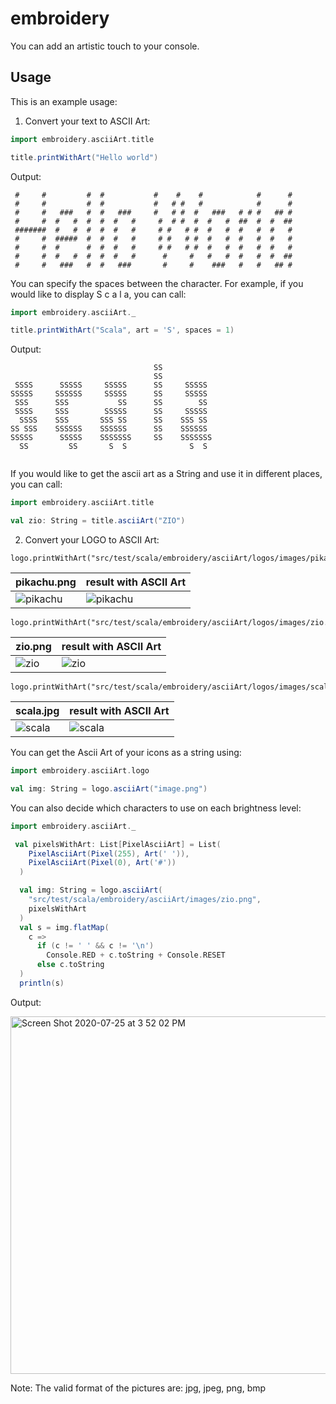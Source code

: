 # embroidery

You can add an artistic touch to your console.

## Usage

This is an example usage:

1. Convert your text to ASCII Art:

```scala
import embroidery.asciiArt.title

title.printWithArt("Hello world")
```

Output:

```
 #     #         #  #           #    #    #            #      #
 #     #         #  #           #   # #   #            #      #
 #     #   ###   #  #   ###     #   # #  #   ###   # # #   ## #
 #     #  #   #  #  #  #   #     #  # #  #  #   #  ##  #  #  ##
 #######  #   #  #  #  #   #     # #   # #  #   #  #   #  #   #
 #     #  #####  #  #  #   #     # #   # #  #   #  #   #  #   #
 #     #  #      #  #  #   #     # #   # #  #   #  #   #  #   #
 #     #  #   #  #  #  #   #      #     #   #   #  #   #  #  ##
 #     #   ###   #  #   ###       #     #    ###   #   #   ## #

```
You can specify the spaces between the character.
For example, if you would like to display S c a l a, you can call:
```scala
import embroidery.asciiArt._

title.printWithArt("Scala", art = 'S', spaces = 1)
```

Output:

```
                                SS                            
                                SS                            
 SSSS      SSSSS     SSSSS      SS     SSSSS                  
SSSSS     SSSSSS     SSSSS      SS     SSSSS                  
 SSS      SSS           SS      SS        SS                  
 SSSS     SSS        SSSSS      SS     SSSSS                  
  SSSS    SSS       SSS SS      SS    SSS SS                  
SS SSS    SSSSSS    SSSSSS      SS    SSSSSS                  
SSSSS      SSSSS    SSSSSSS     SS    SSSSSSS                 
  SS         SS       S  S              S  S                  
                                                    
```

If you would like to get the ascii art as a String and use it in different places, you can call:

```scala
import embroidery.asciiArt.title

val zio: String = title.asciiArt("ZIO")
```

2. Convert your LOGO to ASCII Art:

```
logo.printWithArt("src/test/scala/embroidery/asciiArt/logos/images/pikachu.png")
```
| pikachu.png | result with ASCII Art |
| --- | --- |
| ![pikachu](https://user-images.githubusercontent.com/3535357/87250424-f0908c00-c464-11ea-9bb9-bc92b23ca63d.png) | ![pikachu](https://user-images.githubusercontent.com/3535357/87250405-d48cea80-c464-11ea-9ccc-ce13d4ef60dd.png) |

```
logo.printWithArt("src/test/scala/embroidery/asciiArt/logos/images/zio.png")
```
| zio.png | result with ASCII Art |
| --- | --- |
| ![zio](https://user-images.githubusercontent.com/3535357/87250611-49145900-c466-11ea-8f75-ccfacc4bae05.png) | ![zio](https://user-images.githubusercontent.com/3535357/87250628-7234e980-c466-11ea-87c1-ae82c09703ce.png) | 

```
logo.printWithArt("src/test/scala/embroidery/asciiArt/logos/images/scala.jpg")
```
| scala.jpg | result with ASCII Art |
| --- | --- |
|![scala](https://user-images.githubusercontent.com/3535357/36055500-2611c978-0dfd-11e8-8ca4-15c689fa0438.jpg) | ![scala](https://user-images.githubusercontent.com/3535357/87250678-d8ba0780-c466-11ea-9e4d-bd1b7de03119.png) |


You can get the Ascii Art of your icons as a string using:

```scala
import embroidery.asciiArt.logo

val img: String = logo.asciiArt("image.png")
```

You can also decide which characters to use on each brightness level:

```scala
import embroidery.asciiArt._

 val pixelsWithArt: List[PixelAsciiArt] = List(
    PixelAsciiArt(Pixel(255), Art(' ')),
    PixelAsciiArt(Pixel(0), Art('#'))
  )

  val img: String = logo.asciiArt(
    "src/test/scala/embroidery/asciiArt/images/zio.png",
    pixelsWithArt
  )
  val s = img.flatMap(
    c =>
      if (c != ' ' && c != '\n')
        Console.RED + c.toString + Console.RESET
      else c.toString
  )
  println(s)
```

Output:

<img width="572" alt="Screen Shot 2020-07-25 at 3 52 02 PM" src="https://user-images.githubusercontent.com/3535357/88458511-d1472500-ce8e-11ea-92a2-0eb53dc9660c.png">


Note: The valid format of the pictures are: jpg, jpeg, png, bmp
